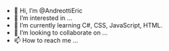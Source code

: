 - 👋 Hi, I’m @AndreottiEric
- 👀 I’m interested in ...
- 🌱 I’m currently learning C#, CSS, JavaScript, HTML.
- 💞️ I’m looking to collaborate on ...
- 📫 How to reach me ...

<!---
AndreottiEric/AndreottiEric is a ✨ special ✨ repository because its `README.md` (this file) appears on your GitHub profile.
You can click the Preview link to take a look at your changes.
--->

